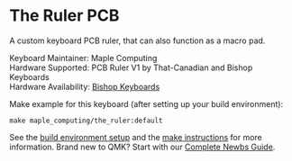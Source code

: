 # The Ruler PCB

A custom keyboard PCB ruler, that can also function as a macro pad.

Keyboard Maintainer: Maple Computing  
Hardware Supported: PCB Ruler V1 by That-Canadian and Bishop Keyboards  
Hardware Availability: [Bishop Keyboards](https://bishopkeyboards.com/product/pcb-ruler-gloss-black-silver/)

Make example for this keyboard (after setting up your build environment):

    make maple_computing/the_ruler:default

See the [build environment setup](https://docs.qmk.fm/#/getting_started_build_tools) and the [make instructions](https://docs.qmk.fm/#/getting_started_make_guide) for more information. Brand new to QMK? Start with our [Complete Newbs Guide](https://docs.qmk.fm/#/newbs).

